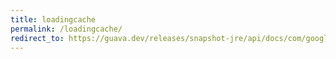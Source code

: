 ```yaml
---
title: loadingcache
permalink: /loadingcache/
redirect_to: https://guava.dev/releases/snapshot-jre/api/docs/com/google/common/cache/LoadingCache.html
---
```

